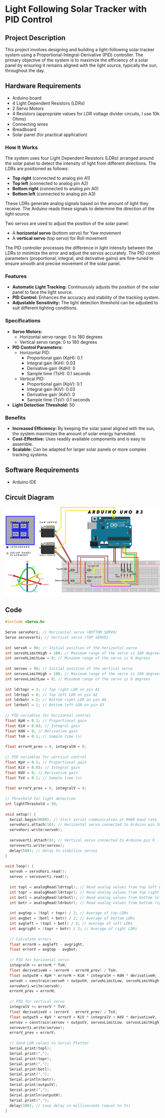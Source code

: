 # Light Following Solar Tracker with PID Control

## Project Description

This project involves designing and building a light-following solar tracker system using a Proportional-Integral-Derivative (PID) controller. The primary objective of the system is to maximize the efficiency of a solar panel by ensuring it remains aligned with the light source, typically the sun, throughout the day.

## Hardware Requirements
- Arduino board
- 4 Light Dependent Resistors (LDRs)
- 2 Servo Motors
- 4 Resistors (appropriate values for LDR voltage divider circuits, I use 10k Ohms)
- Connecting wires
- Breadboard
- Solar panel (for practical application)

### How It Works

The system uses four Light Dependent Resistors (LDRs) arranged around the solar panel to detect the intensity of light from different directions. The LDRs are positioned as follows:
- **Top right** (connected to analog pin A1)
- **Top left** (connected to analog pin A2)
- **Bottom right** (connected to analog pin A0)
- **Bottom left** (connected to analog pin A3)

These LDRs generate analog signals based on the amount of light they receive. The Arduino reads these signals to determine the direction of the light source.

Two servos are used to adjust the position of the solar panel:
- A **horizontal servo** (bottom servo) for Yaw movement
- A **vertical servo** (top servo) for Roll movement

The PID controller processes the difference in light intensity between the LDRs to minimize the error and adjust the servos accurately. The PID control parameters (proportional, integral, and derivative gains) are fine-tuned to ensure smooth and precise movement of the solar panel.

### Features
- **Automatic Light Tracking:** Continuously adjusts the position of the solar panel to face the light source.
- **PID Control:** Enhances the accuracy and stability of the tracking system.
- **Adjustable Sensitivity:** The light detection threshold can be adjusted to suit different lighting conditions.

### Specifications
- **Servo Motors:**
  - Horizontal servo range: 0 to 180 degrees
  - Vertical servo range: 0 to 180 degrees
- **PID Control Parameters:**
  - Horizontal PID:
    - Proportional gain (KpH): 0.1
    - Integral gain (KiH): 0.03
    - Derivative gain (KdH): 0
    - Sample time (TsH): 0.1 seconds
  - Vertical PID:
    - Proportional gain (KpV): 0.1
    - Integral gain (KiV): 0.03
    - Derivative gain (KdV): 0
    - Sample time (TsV): 0.1 seconds
- **Light Detection Threshold:** 50

### Benefits
- **Increased Efficiency:** By keeping the solar panel aligned with the sun, the system maximizes the amount of solar energy harvested.
- **Cost-Effective:** Uses readily available components and is easy to assemble.
- **Scalable:** Can be adapted for larger solar panels or more complex tracking systems.



## Software Requirements
- Arduino IDE

## Circuit Diagram
![Circuit Diagram](Schematics.png)

## Code

```cpp
#include <Servo.h>

Servo servohori; // Horizontal servo (BOTTOM SERVO)
Servo servoverti; // Vertical servo (TOP SERVO)

int servoh = 90; // Initial position of the horizontal servo
int servohLimitHigh = 180; // Maximum range of the servo is 180 degrees
int servohLimitLow = 0; // Minimum range of the servo is 0 degrees

int servov = 90; // Initial position of the vertical servo
int servovLimitHigh = 180; // Maximum range of the servo is 180 degrees
int servovLimitLow = 0; // Minimum range of the servo is 0 degrees

int ldrtopr = 3; // Top right LDR on pin A1
int ldrtopl = 0; // Top left LDR on pin A2
int ldrbotr = 2; // Bottom right LDR on pin A0
int ldrbotl = 1; // Bottom left LDR on pin A3

// PID variables for horizontal control
float KpH = 0.1; // Proportional gain
float KiH = 0.03; // Integral gain
float KdH = 0; // Derivative gain
float TsH = 0.1; // Sample time (s)

float errorH_prev = 0, integralH = 0;

// PID variables for vertical control
float KpV = 0.1; // Proportional gain
float KiV = 0.03; // Integral gain
float KdV = 0; // Derivative gain
float TsV = 0.1; // Sample time (s)

float errorV_prev = 0, integralV = 0;

// Threshold for light detection
int lightThreshold = 50;

void setup() {
  Serial.begin(9600); // Start serial communication at 9600 baud rate
  servohori.attach(10); // Horizontal servo connected to Arduino pin 10
  servohori.write(servoh);
  
  servoverti.attach(9); // Vertical servo connected to Arduino pin 9
  servoverti.write(servov);
  delay(500); // Delay to stabilize servos
}

void loop() {
  servoh = servohori.read();
  servov = servoverti.read();

  int topl = analogRead(ldrtopl); // Read analog values from top left LDR
  int topr = analogRead(ldrtopr); // Read analog values from top right LDR
  int botl = analogRead(ldrbotl); // Read analog values from bottom left LDR
  int botr = analogRead(ldrbotr); // Read analog values from bottom right LDR

  int avgtop = (topl + topr) / 2; // Average of top LDRs
  int avgbot = (botl + botr) / 2; // Average of bottom LDRs
  int avgleft = (topl + botl) / 2; // Average of left LDRs
  int avgright = (topr + botr) / 2; // Average of right LDRs

  // Calculate errors
  float errorH = avgleft - avgright;
  float errorV = avgtop - avgbot;

  // PID for horizontal servo
  integralH += errorH * TsH;
  float derivativeH = (errorH - errorH_prev) / TsH;
  float outputH = KpH * errorH + KiH * integralH + KdH * derivativeH;
  servoh = constrain(servoh + outputH, servohLimitLow, servohLimitHigh);
  servohori.write(servoh);
  errorH_prev = errorH;

  // PID for vertical servo
  integralV += errorV * TsV;
  float derivativeV = (errorV - errorV_prev) / TsV;
  float outputV = KpV * errorV + KiV * integralV + KdV * derivativeV;
  servov = constrain(servov + outputV, servovLimitLow, servovLimitHigh);
  servoverti.write(servov);
  errorV_prev = errorV;

  // Send LDR values to Serial Plotter
  Serial.print(topl);
  Serial.print(",");
  Serial.print(topr);
  Serial.print(",");
  Serial.print(botl);
  Serial.print(",");
  Serial.println(botr);
  Serial.print(outputV);
  Serial.print(",");
  Serial.println(outputH);
  Serial.print(",");
  delay(100); // Loop delay in milliseconds (equal to Ts)
}

